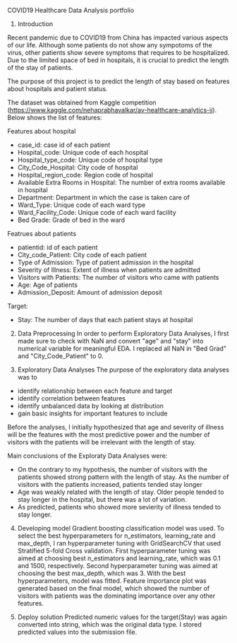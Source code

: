 COVID19 Healthcare Data Analysis portfolio


1. Introduction

Recent pandemic due to COVID19 from China has impacted various aspects of our life. Although some patients do not show any sympotoms of the virus, other patients show severe symptoms that requires to be hospitalized. Due to the limited space of bed in hospitals, it is crucial to predict the length of the stay of patients.

The purpose of this project is to predict the length of stay based on features about hospitals and patient status.

The dataset was obtained from Kaggle competition (https://www.kaggle.com/nehaprabhavalkar/av-healthcare-analytics-ii).
Below shows the list of features:

Features about hospital
- case_id: case id of each patient
- Hospital_code: Unique code of each hospital
- Hospital_type_code: Unique code of hospital type
- City_Code_Hospital: City code of hospital
- Hospital_region_code: Region code of hospital
- Available Extra Rooms in Hospital: The number of extra rooms available in hospital
- Department: Department in which the case is taken care of
- Ward_Type: Unique code of each ward type
- Ward_Facility_Code: Unique code of each ward facility
- Bed Grade: Grade of bed in the ward

Featrues about patients
- patientid: id of each patient
- City_code_Patient: City code of each patient
- Type of Admission: Type of patient admission in the hospital
- Severity of Illness: Extent of illness when patients are admitted
- Visitors with Patients: The number of visitors who came with patients
- Age: Age of patients
- Admission_Deposit: Amount of admission deposit

Target:
- Stay: The number of days that each patient stays at hospital

2. Data Preprocessing
In order to perform Exploratory Data Analyses, I first made sure to check with NaN and convert "age" and "stay" into numerical variable for meaningful EDA.
I replaced all NaN in "Bed Grad" and "City_Code_Patient" to 0.

3. Exploratory Data Analyses
The purpose of the exploratory data analyses was to 
- identify relationship between each feature and target
- identify correlation between features
- identify unbalanced data by looking at distribution
- gain basic insights for important features to include

Before the analyses, I initially hypothesized that age and severity of illness will be the features with the most predictive power
and the number of visitors with the patients will be irrelevant with the length of stay.

Main conclusions of the Exploraty Data Analyses were:
- On the contrary to my hypothesis, the number of visitors with the patients showed strong pattern with the length of stay. As the number of visitors with the patients increased, patients tended stay longer
- Age was weakly related with the length of stay. Older people tended to stay longer in the hospital, but there was a lot of variation.
- As predicted, patients who showed more sevierity of illness tended to stay longer.

4. Developing model
Gradient boosting classification model was used. To select the best hyperparameters for n_estimators, learning_rate and max_depth,
I ran hyperparameter tuning with GridSearchCV that used Stratified 5-fold Cross validation.
First hyperparameter tuning was aimed at choosing best n_estimators and learning_rate, which was 0.1 and 1500, respectively.
Second hyperparameter tuning was aimed at choosing the best max_depth, which was 3.
With the best hyperparameters, model was fitted.
Feature importance plot was generated based on the final model, which showed the number of visitors with patients was the dominating importance over any other features.

5. Deploy solution
Predicted numeric values for the target(Stay) was again converted into string, which was the original data type.
I stored predicted values into the submission file.

